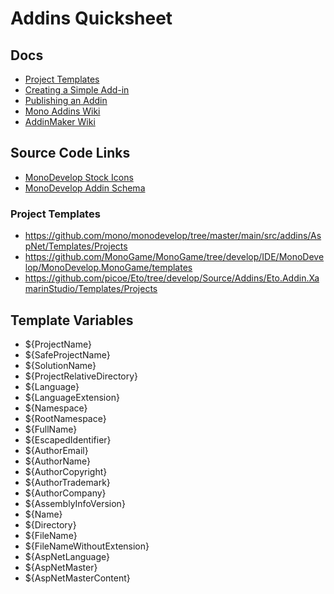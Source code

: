 # Addins Quicksheet

## Docs

- [Project Templates](http://www.monodevelop.com/developers/articles/project-templates/)
- [Creating a Simple Add-in](http://www.monodevelop.com/developers/articles/creating-a-simple-add-in/)
- [Publishing an Addin](http://www.monodevelop.com/developers/articles/publishing-an-addin/)
- [Mono Addins Wiki](https://github.com/mono/mono-addins/wiki)
- [AddinMaker Wiki](https://github.com/mhutch/MonoDevelop.AddinMaker/wiki)

## Source Code Links

- [MonoDevelop Stock Icons](https://github.com/mono/monodevelop/blob/master/main/src/core/MonoDevelop.Ide/ExtensionModel/StockIcons.addin.xml)
- [MonoDevelop Addin Schema](https://github.com/mono/monodevelop/blob/master/main/src/addins/Xml/schemas/MonoDevelopAddIn.xsd)

### Project Templates

- https://github.com/mono/monodevelop/tree/master/main/src/addins/AspNet/Templates/Projects
- https://github.com/MonoGame/MonoGame/tree/develop/IDE/MonoDevelop/MonoDevelop.MonoGame/templates
- https://github.com/picoe/Eto/tree/develop/Source/Addins/Eto.Addin.XamarinStudio/Templates/Projects

## Template Variables

- ${ProjectName}
- ${SafeProjectName}
- ${SolutionName}
- ${ProjectRelativeDirectory}
- ${Language}
- ${LanguageExtension}
- ${Namespace}
- ${RootNamespace}
- ${FullName}
- ${EscapedIdentifier}
- ${AuthorEmail}
- ${AuthorName}
- ${AuthorCopyright}
- ${AuthorTrademark}
- ${AuthorCompany}
- ${AssemblyInfoVersion}
- ${Name}
- ${Directory}
- ${FileName}
- ${FileNameWithoutExtension}
- ${AspNetLanguage}
- ${AspNetMaster}
- ${AspNetMasterContent}
